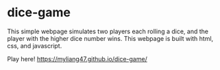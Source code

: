 # dice-game
This simple webpage simulates two players each rolling a dice, and the player with the higher dice number wins. This webpage is built with html, css, and javascript.

Play here!
https://myliang47.github.io/dice-game/
